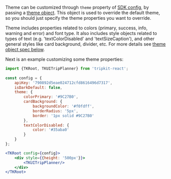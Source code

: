 Theme can be customized through ```theme``` property of [SDK config](/#/Customization?id=tkuiconfig), by passing a
[theme object](/#/Customization?id=tkuitheme). This object is used to override the default theme, so you should just 
specify the theme properties you want to override.

Theme includes properties related to colors (primary, success, info, warning and error) and font type. 
It also includes style objects related to types of text (e.g. 'textColorDisabled' and 'textSizeCaption'),
and other general styles like card background, divider, etc. For more details 
see [theme object spec below](/#/Customization?id=tkuitheme).

Next is an example customizing some theme properties:

```jsx
import {TKRoot, TKUITripPlanner} from 'tripkit-react';
        
const config = {
    apiKey: '790892d5eae024712cfd8616496d7317', 
    isDarkDefault: false,
    theme: {
        colorPrimary: '#9C27B0',
        cardBackground: {
            backgroundColor: '#f0fdff',
            borderRadius: '5px',
            border: '1px solid #9C27B0'
        },
        textColorDisabled: {
            color: '#35aba0'
        }    
    }
};

<TKRoot config={config}>
    <div style={{height: '500px'}}>
        <TKUITripPlanner/>
    </div>
</TKRoot>
```